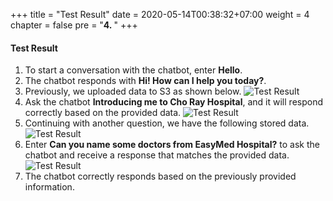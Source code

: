 +++
title = "Test Result"
date = 2020-05-14T00:38:32+07:00
weight = 4
chapter = false
pre = "<b>4. </b>"
+++

#### Test Result
1. To start a conversation with the chatbot, enter **Hello**.
2. The chatbot responds with **Hi! How can I help you today?**.
3. Previously, we uploaded data to S3 as shown below.
![Test Result](/images/Test-Rusult/1-data-1.png?width=40pc)
4. Ask the chatbot **Introducing me to Cho Ray Hospital**, and it will respond correctly based on the provided data.
![Test Result](/images/Test-Rusult/1-response-1.png?width=20pc)
5. Continuing with another question, we have the following stored data.
![Test Result](/images/Test-Rusult/2-data-2.png?width=30pc)
6. Enter **Can you name some doctors from EasyMed Hospital?** to ask the chatbot and receive a response that matches the provided data.
![Test Result](/images/Test-Rusult/2-response-2.png?width=20pc)
7. The chatbot correctly responds based on the previously provided information.

